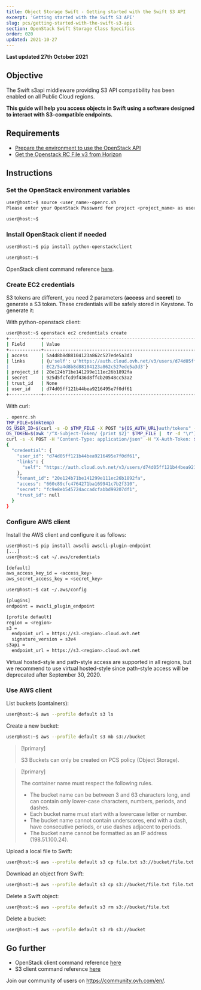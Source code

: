 ```yaml
---
title: Object Storage Swift - Getting started with the Swift S3 API
excerpt: 'Getting started with the Swift S3 API'
slug: pcs/getting-started-with-the-swift-s3-api
section: OpenStack Swift Storage Class Specifics
order: 020
updated: 2021-10-27
---
```


**Last updated 27th October 2021**

## Objective

The Swift s3api middleware providing S3 API compatibility has been enabled on all Public Cloud regions.

**This guide will help you access objects in Swift using a software designed to interact with S3-compatible endpoints.**


## Requirements

- [Prepare the environment to use the OpenStack API](https://docs.ovh.com/ie/en/public-cloud/prepare_the_environment_for_using_the_openstack_api/)
- [Get the Openstack RC File v3 from Horizon](https://docs.ovh.com/ie/en/public-cloud/set-openstack-environment-variables/)

## Instructions

### Set the OpenStack environment variables

```bash
user@host:~$ source <user_name>-openrc.sh
Please enter your OpenStack Password for project <project_name> as user <user_name>:

user@host:~$
```

### Install OpenStack client if needed

```bash
user@host:~$ pip install python-openstackclient

user@host:~$
```

OpenStack client command reference [here](https://docs.openstack.org/python-openstackclient/latest/).

### Create EC2 credentials

S3 tokens are different, you need 2 parameters (**access** and **secret**) to generate a S3 token.
These credentials will be safely stored in Keystone. To generate it:

With python-openstack client:

```bash
user@host:~$ openstack ec2 credentials create
+------------+----------------------------------------------------------------------------------------------------------------------------+
| Field      | Value                                                                                                                      |
+------------+----------------------------------------------------------------------------------------------------------------------------+
| access     | 5a4d8b8d88104123a862c527ede5a3d3                                                                                           |
| links      | {u'self': u'https://auth.cloud.ovh.net/v3/users/d74d05ff121b44bea9216495e7f0df61/credentials/OS-                     |
|            | EC2/5a4d8b8d88104123a862c527ede5a3d3'}                                                                                     |
| project_id | 20e124b71be141299e111ec26b1892fa                                                                                           |
| secret     | 925d5fcfcd9f436d8ffcb20548cc53a2                                                                                           |
| trust_id   | None                                                                                                                       |
| user_id    | d74d05ff121b44bea9216495e7f0df61                                                                                           |
+------------+----------------------------------------------------------------------------------------------------------------------------+
```

With curl:

```bash
. openrc.sh
TMP_FILE=$(mktemp)
OS_USER_ID=$(curl -s -D $TMP_FILE -X POST "${OS_AUTH_URL}auth/tokens" -H "Content-Type: application/json" -d '{"auth":{"identity":{"methods":["password"],"password":{"user":{"name":"'$OS_USERNAME'","domain":{"id":"default"},"password":"'$OS_PASSWORD'"}}},"scope":{"project":{ "id":"'$OS_TENANT_ID'","domain":{"id":"default"}}}}}' | jq -r '.["token"]["user"]["id"]')
OS_TOKEN=$(awk '/^X-Subject-Token/ {print $2}' $TMP_FILE |  tr -d "\r")
curl -s -X POST -H "Content-Type: application/json" -H "X-Auth-Token: $OS_TOKEN" -d '{"tenant_id": "'$OS_TENANT_ID'"}' "${OS_AUTH_URL}users/${OS_USER_ID}/credentials/OS-EC2" | jq .
{
  "credential": {
    "user_id": "d74d05ff121b44bea9216495e7f0df61",
    "links": {
      "self": "https://auth.cloud.ovh.net/v3/users/d74d05ff121b44bea9216495e7f0df61/credentials/OS-EC2/660c89cfc4764271ba169941c7b2f310"
    },
    "tenant_id": "20e124b71be141299e111ec26b1892fa",
    "access": "660c89cfc4764271ba169941c7b2f310",
    "secret": "fc9e8eb545724accadcfabbd99207df1",
    "trust_id": null
  }
}
```

### Configure AWS client

Install the AWS client and configure it as follows:

```bash
user@host:~$ pip install awscli awscli-plugin-endpoint
[...]
user@host:~$ cat ~/.aws/credentials

[default]
aws_access_key_id = <access_key>
aws_secret_access_key = <secret_key>

user@host:~$ cat ~/.aws/config

[plugins]
endpoint = awscli_plugin_endpoint

[profile default]
region = <region>
s3 =
  endpoint_url = https://s3.<region>.cloud.ovh.net
  signature_version = s3v4
s3api =
  endpoint_url = https://s3.<region>.cloud.ovh.net
```

Virtual hosted-style and path-style access are supported in all regions, but we recommend to use virtual hosted-style since path-style access will be deprecated after September 30, 2020.

### Use AWS client

List buckets (containers):

```bash
user@host:~$ aws --profile default s3 ls
```

Create a new bucket:

```bash
user@host:~$ aws --profile default s3 mb s3://bucket
```

> [!primary]
>
> S3 Buckets can only be created on PCS policy (Object Storage).
>

> [!primary]
>
> The container name must respect the following rules.
>
> - The bucket name can be between 3 and 63 characters long, and can contain only lower-case characters, numbers, periods, and dashes.  
> - Each bucket name must start with a lowercase letter or number.  
> - The bucket name cannot contain underscores, end with a dash, have consecutive periods, or use dashes adjacent to periods.  
> - The bucket name cannot be formatted as an IP address (198.51.100.24).  
>

Upload a local file to Swift:

```bash
user@host:~$ aws --profile default s3 cp file.txt s3://bucket/file.txt
```

Download an object from Swift:

```bash
user@host:~$ aws --profile default s3 cp s3://bucket/file.txt file.txt
```

Delete a Swift object:

```bash
user@host:~$ aws --profile default s3 rm s3://bucket/file.txt
```

Delete a bucket:

```bash
user@host:~$ aws --profile default s3 rb s3://bucket
```

## Go further

- OpenStack client command reference [here](https://docs.openstack.org/python-openstackclient/latest/)
- S3 client command reference [here](https://docs.aws.amazon.com/cli/latest/reference/s3/index.html)

Join our community of users on <https://community.ovh.com/en/>.
